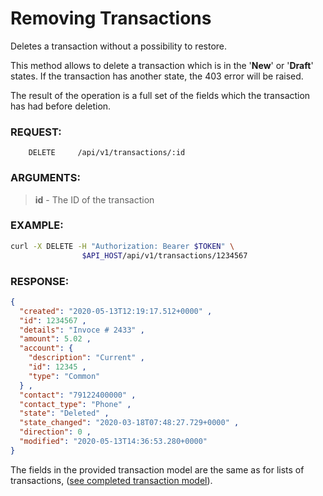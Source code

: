 # Removing Transactions

Deletes a transaction without a possibility to restore.

This method allows to delete a transaction which is in the '**New**' or '**Draft**' states.
If the transaction has another state, the 403 error will be raised.

The result of the operation is a full set of the fields which the transaction has had before deletion.

### REQUEST:

```
    DELETE     /api/v1/transactions/:id
```

### ARGUMENTS:

> **id** - The ID of the transaction

### EXAMPLE:

```bash
curl -X DELETE -H "Authorization: Bearer $TOKEN" \
                $API_HOST/api/v1/transactions/1234567
```

### RESPONSE:

```json
{
  "created": "2020-05-13T12:19:17.512+0000" ,
  "id": 1234567 ,
  "details": "Invoce # 2433" ,
  "amount": 5.02 ,
  "account": {
    "description": "Current" ,
    "id": 12345 ,
    "type": "Common"
  } ,
  "contact": "79122400000" ,
  "contact_type": "Phone" ,
  "state": "Deleted" ,
  "state_changed": "2020-03-18T07:48:27.729+0000" ,
  "direction": 0 ,
  "modified": "2020-05-13T14:36:53.280+0000"
}
```

The fields in the provided transaction model are the same as for lists of transactions,
([see completed transaction model](../models/transaction.md)).

